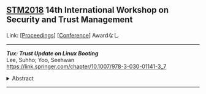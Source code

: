 ## [STM2018](STM2018.md) 14th International Workshop on Security and Trust Management
Link: [[Proceedings](https://link.springer.com/book/10.1007/978-3-030-01141-3)]
[[Conference](https://www.nics.uma.es/pub/stm18/index.html)]
Awardなし  
***
**_Tux: Trust Update on Linux Booting_**  
Lee, Suhho; Yoo, Seehwan  
https://link.springer.com/chapter/10.1007/978-3-030-01141-3_7  
<details><summary>Abstract</summary>Preserving integrity is one of the essential requirements in trusted computing. However, When it comes to system update, even with the state-of-the-art integrity management system such as OpenCIT cannot properly manage integrity. This is because the updates are not transparent to the remote attestation server and the integrity value is not updated according to the updates.This paper presents Trust Update on Linux booting, TUX. TUX collaboratively manages the integrity along with the kernel update, so that the update is transparent to the attestation server. With TUX, we can successfully maintain trust for the managed machines, even with frequent OS kernel updates. Also, TUX guarantees robust verified and measured boot to safeguard the integrity of a system’s booting process.</details>

***

